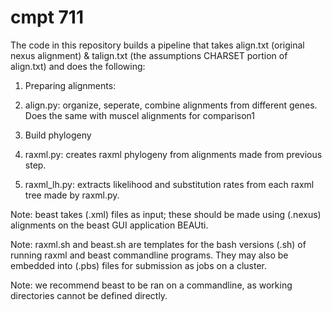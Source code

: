 # cmpt 711

The code in this repository builds a pipeline that takes align.txt (original nexus alignment) & talign.txt (the assumptions CHARSET portion of align.txt) and does the following:

1. Preparing alignments:
  1. align.py: organize, seperate, combine alignments from different genes. Does the same with muscel alignments for comparison1

2. Build phylogeny
  1. raxml.py: creates raxml phylogeny from alignments made from previous step.
  2. raxml_lh.py: extracts likelihood and substitution rates from each raxml tree made by raxml.py.

Note: beast takes (.xml) files as input; these should be made using (.nexus) alignments on the beast GUI application BEAUti.

Note: raxml.sh and beast.sh are templates for the bash versions (.sh) of running raxml and beast commandline programs. They may also be embedded into (.pbs) files for submission as jobs on a cluster.

Note: we recommend beast to be ran on a commandline, as working directories cannot be defined directly.
